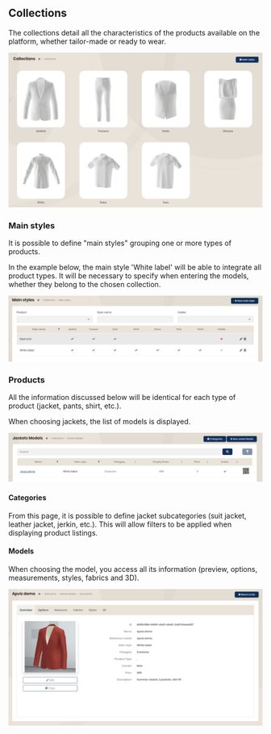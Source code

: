 ## Collections

The collections detail all the characteristics of the products available on the platform, whether tailor-made or ready to wear.

<img src="../Images/Overview/Collections.png" alt="Collections" />

### Main styles

It is possible to define "main styles" grouping one or more types of products.

In the example below, the main style 'White label' will be able to integrate all product types. It will be necessary to specify when entering the models, whether they belong to the chosen collection.

<img src="../Images/Overview/MainStyles.png" alt="Main styles" />


### Products

All the information discussed below will be identical for each type of product (jacket, pants, shirt, etc.).

When choosing jackets, the list of models is displayed.

<img src="../Images/Overview/Jackets.png" alt="Vestes" />

#### Categories

From this page, it is possible to define jacket subcategories (suit jacket, leather jacket, jerkin, etc.). This will allow filters to be applied when displaying product listings.

#### Models

When choosing the model, you access all its information (preview, options, measurements, styles, fabrics and 3D).

<img src="../Images/Overview/Models.png" alt="Models" />
